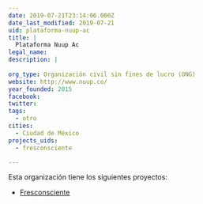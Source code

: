 ```yaml
---
date: 2019-07-21T23:14:06.000Z
date_last_modified: 2019-07-21
uid: plataforma-nuup-ac
title: |
  Plataforma Nuup Ac
legal_name: 
description: |
  
org_type: Organización civil sin fines de lucro (ONG)
website: http://www.nuup.co/
year_founded: 2015
facebook: 
twitter: 
tags:
  - otro
cities: 
  - Ciudad de México
projects_uids:
  - fresconsciente

---
```


Esta organización tiene los siguientes proyectos:

- [Fresconsciente](/proyectos/fresconsciente)
